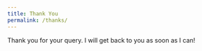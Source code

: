 ```yaml
---
title: Thank You
permalink: /thanks/
---
```


Thank you for your query. I will get back to you as soon as I can!
